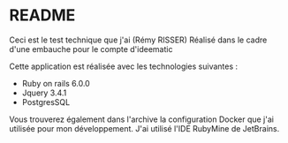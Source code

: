 # README

Ceci est le test technique que j'ai (Rémy RISSER) Réalisé dans le cadre d'une embauche pour le compte d'ideematic

Cette application est réalisée avec les technologies suivantes :

* Ruby on rails 6.0.0
* Jquery 3.4.1
* PostgresSQL

Vous trouverez également dans l'archive la configuration Docker que j'ai utilisée pour mon développement.
J'ai utilisé l'IDE RubyMine de JetBrains. 

 
 
